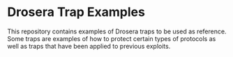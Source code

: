 # Drosera Trap Examples
This repository contains examples of Drosera traps to be used as reference. Some traps are examples of how to protect certain types of protocols as well as traps that have been applied to previous exploits. 
